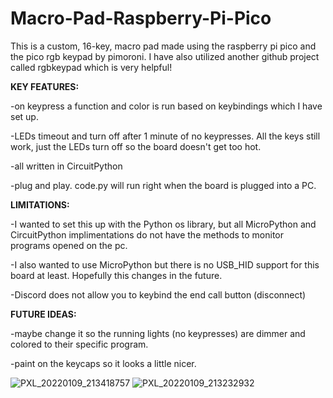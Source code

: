 # Macro-Pad-Raspberry-Pi-Pico
This is a custom, 16-key, macro pad made using the raspberry pi pico and the pico rgb keypad by pimoroni. I have also utilized another github project called rgbkeypad which is very helpful!



**KEY FEATURES:**

  -on keypress a function and color is run based on keybindings which I have set up.
  
  -LEDs timeout and turn off after 1 minute of no keypresses. All the keys still work, just the LEDs turn off so the board doesn't get too hot.
  
  -all written in CircuitPython
  
  -plug and play. code.py will run right when the board is plugged into a PC.



**LIMITATIONS:**
 
 -I wanted to set this up with the Python os library, but all MicroPython and CircuitPython implimentations do not have the methods to monitor programs opened on the pc.
  
  -I also wanted to use MicroPython but there is no USB_HID support for this board at least. Hopefully this changes in the future.
  
  -Discord does not allow you to keybind the end call button (disconnect)



**FUTURE IDEAS:**
 
 -maybe change it so the running lights (no keypresses) are dimmer and colored to their specific program.
 
 -paint on the keycaps so it looks a little nicer.
 
![PXL_20220109_213418757](https://user-images.githubusercontent.com/65916505/148702096-f43b39e2-853b-4fdf-8876-185e69089982.jpg)
![PXL_20220109_213232932](https://user-images.githubusercontent.com/65916505/148702098-172b3502-cf49-4fca-931b-7a1f85e40a20.jpg)
